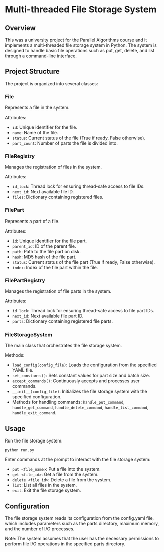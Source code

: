 # Multi-threaded File Storage System
## Overview
This was a university project for the Parallel Algorithms course and it implements a multi-threaded file storage system in Python. The system is designed to handle basic file operations such as put, get, delete, and list through a command-line interface.

## Project Structure
The project is organized into several classes:

### File
Represents a file in the system.

Attributes:
- `id`: Unique identifier for the file.
- `name`: Name of the file.
- `status`: Current status of the file (True if ready, False otherwise).
- `part_count`: Number of parts the file is divided into.

### FileRegistry
Manages the registration of files in the system.

Attributes:
- `id_lock`: Thread lock for ensuring thread-safe access to file IDs.
- `next_id`: Next available file ID.
- `files`: Dictionary containing registered files.

### FilePart
Represents a part of a file.

Attributes:
- `id`: Unique identifier for the file part.
- `parent_id`: ID of the parent file.
- `path`: Path to the file part on disk.
- `hash`: MD5 hash of the file part.
- `status`: Current status of the file part (True if ready, False otherwise).
- `index`: Index of the file part within the file.

### FilePartRegistry
Manages the registration of file parts in the system.

Attributes:
- `id_lock`: Thread lock for ensuring thread-safe access to file part IDs.
- `next_id`: Next available file part ID.
- `parts`: Dictionary containing registered file parts.

### FileStorageSystem
The main class that orchestrates the file storage system.

Methods:
- `load_config(config_file)`: Loads the configuration from the specified YAML file.
- `set_constants()`: Sets constant values for part size and batch size.
- `accept_commands()`: Continuously accepts and processes user commands.
- `__init__(config_file)`: Initializes the file storage system with the specified configuration.
- Methods for handling commands: `handle_put_command`, `handle_get_command`, `handle_delete_command`, `handle_list_command`, `handle_exit_command`.



## Usage

Run the file storage system:
```
python run.py
```
Enter commands at the prompt to interact with the file storage system:

- `put <file_name>`: Put a file into the system.
- `get <file_id>`: Get a file from the system.
- `delete <file_id>`: Delete a file from the system.
- `list`: List all files in the system.
- `exit`: Exit the file storage system.

## Configuration
The file storage system reads its configuration from the config.yaml file, which includes parameters such as the parts directory, maximum memory, and the number of I/O processes.

Note: The system assumes that the user has the necessary permissions to perform file I/O operations in the specified parts directory.
